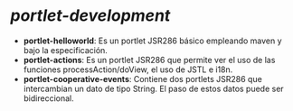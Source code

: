 *portlet-development*
===================
- **portlet-helloworld**: Es un portlet JSR286 básico empleando maven y bajo la especificación.
- **portlet-actions**: Es un portlet JSR286 que permite ver el uso de las funciones processAction/doView, el uso de JSTL e i18n.
- **portlet-cooperative-events**: Contiene dos portlets JSR286 que intercambian un dato de tipo String. El paso de estos datos puede ser bidireccional.
